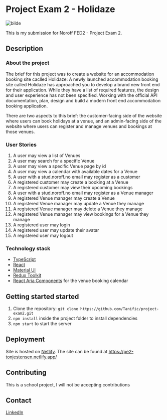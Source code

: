 # Project Exam 2 - Holidaze

![bilde](https://github.com/user-attachments/assets/d4b5ed1c-7eff-43ef-8d23-3157fa07eb1c)

This is my submission for Noroff FED2 - Project Exam 2.

## Description

### About the project
The brief for this project was to create a website for an accommodation booking site caclled Holidaze:
A newly launched accommodation booking site called Holidaze has approached you to develop a brand new front end for their application. While they have a list of required features, the design and user experience has not been specified. Working with the official API documentation, plan, design and build a modern front end accommodation booking application.

There are two aspects to this brief: the customer-facing side of the website where users can book holidays at a venue, and an admin-facing side of the website where users can register and manage venues and bookings at those venues.

### User Stories
1. A user may view a list of Venues
2. A user may search for a specific Venue
3. A user may view a specific Venue page by id
4. A user may view a calendar with available dates for a Venue
5. A user with a stud.noroff.no email may register as a customer
6. A registered customer may create a booking at a Venue
7. A registered customer may view their upcoming bookings
8. A user with a stud.noroff.no email may register as a Venue manager
9. A registered Venue manager may create a Venue
10. A registered Venue manager may update a Venue they manage
11. A registered Venue manager may delete a Venue they manage
12. A registered Venue manager may view bookings for a Venue they manage
13. A registered user may login
14. A registered user may update their avatar
15. A registered user may logout

### Technology stack
- [TypeScript](https://www.typescriptlang.org/)
- [React](https://reactjs.org/)
- [Material UI](https://mui.com/)
- [Redux Toolkit](https://redux-toolkit.js.org/)
- [React Aria Components](https://react-spectrum.adobe.com/react-aria/react-aria-components.html) for the venue booking calendar

## Getting started started
1. Clone the repository: `git clone https://github.com/Tanific/project-exam2.git`
2. `npm install` inside the project folder to install dependencies
3. `npm start` to start the server

## Deployment
Site is hosted on [Netlify](https://netlify.com/).
The site can be found at https://pe2-tonjestensen.netlify.app/

## Contributing
This is a school project, I will not be accepting contributions

## Contact
[LinkedIn](https://www.linkedin.com/in/tonje-stensen)
